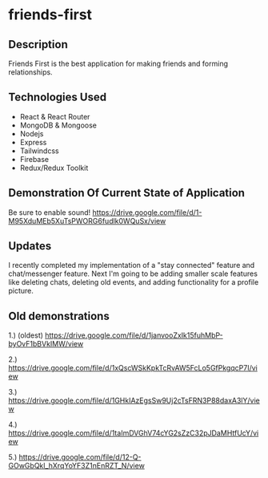 # friends-first

## Description
Friends First is the best application for making friends and forming 
relationships.
 

## Technologies Used

* React & React Router
* MongoDB & Mongoose
* Nodejs
* Express
* Tailwindcss
* Firebase
* Redux/Redux Toolkit

## Demonstration Of Current State of Application
Be sure to enable sound! 
https://drive.google.com/file/d/1-M95XduMEb5XuTsPWORG6fudlk0WQuSx/view


## Updates 
I recently completed my implementation of a "stay connected" feature
and chat/messenger feature.  Next I'm going to be adding smaller scale features like deleting chats, deleting old events, and adding functionality
for a profile picture.

## Old demonstrations

1.) (oldest)
https://drive.google.com/file/d/1janvooZxIk15fuhMbP-byOvF1bBVkIMW/view

2.)
https://drive.google.com/file/d/1xQscWSkKpkTcRvAW5FcLo5GfPkgqcP7I/view

3.)
https://drive.google.com/file/d/1GHkIAzEgsSw9Uj2cTsFRN3P88daxA3lY/view

4.) 
https://drive.google.com/file/d/1taImDVGhV74cYG2sZzC32pJDaMHtfUcY/view

5.)
https://drive.google.com/file/d/12-Q-GOwGbQkl_hXrqYoYF3Z1nEnRZT_N/view



